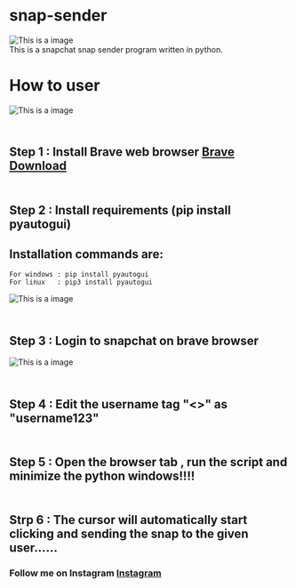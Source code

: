 # snap-sender

![This is a image](https://cdn.iconscout.com/icon/free/png-128/snapchat-129-498414.png)
<br>This is a snapchat snap sender program written in python. 
# How to user
![This is a image](https://cdn.icon-icons.com/icons2/2552/PNG/96/brave_browser_logo_icon_153013.png)
## <br>Step 1 : Install Brave web browser [Brave Download](https://laptop-updates.brave.com/latest/winx64)
## <br>Step 2 : Install requirements (pip install pyautogui)
  ## Installation commands are:
```
For windows : pip install pyautogui
For linux   : pip3 install pyautogui 
```
![This is a image](https://4sysops.com/wp-content/uploads/2022/07/Installing-the-PyAutoGui-module-with-PIP.png)
## <br>Step 3 : Login to snapchat on brave browser
![This is a image](https://www.guidingtech.com/wp-content/uploads/how-to-use-snapchat-on-web-4.jpg)
## <br> Step 4 : Edit the username tag "<<USERNAME>>" as "username123"
## <br> Step 5 : Open the browser tab , run the script and minimize the python windows!!!!
## <br> Strp 6 : The cursor will automatically start clicking and sending the snap to the given user......
### Follow me on Instagram [Instagram](https://www.instagram.com/utkarsh143un)
